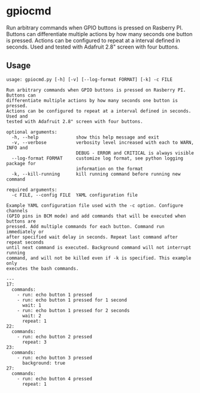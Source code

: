 # gpiocmd

Run arbitrary commands when GPIO buttons is pressed on Rasberry PI. Buttons can
differentiate multiple actions by how many seconds one button is pressed.
Actions can be configured to repeat at a interval defined in seconds. Used and
tested with Adafruit 2.8" screen with four buttons.

## Usage

```
usage: gpiocmd.py [-h] [-v] [--log-format FORMAT] [-k] -c FILE

Run arbitrary commands when GPIO buttons is pressed on Rasberry PI. Buttons can
differentiate multiple actions by how many seconds one button is pressed.
Actions can be configured to repeat at a interval defined in seconds. Used and
tested with Adafruit 2.8" screen with four buttons.

optional arguments:
  -h, --help              show this help message and exit
  -v, --verbose           verbosity level increased with each to WARN, INFO and
                          DEBUG - ERROR and CRITICAL is always visible
  --log-format FORMAT     customize log format, see python logging package for
                          information on the format
  -k, --kill-running      kill running command before running new command

required arguments:
  -c FILE, --config FILE  YAML configuration file

Example YAML configuration file used with the -c option. Configure channels
(GPIO pins in BCM mode) and add commands that will be executed when buttons are
pressed. Add multiple commands for each button. Command run immediately or
after specified wait delay in seconds. Repeat last command after repeat seconds
until next command is executed. Background command will not interrupt running
command, and will not be killed even if -k is specified. This example only
executes the bash commands.

---
17:
  commands:
    - run: echo button 1 pressed
    - run: echo button 1 pressed for 1 second
      wait: 1
    - run: echo button 1 pressed for 2 seconds
      wait: 2
      repeat: 1
22:
  commands:
    - run: echo button 2 pressed
      repeat: 3
23:
  commands:
    - run: echo button 3 pressed
      background: true
27:
  commands:
    - run: echo button 4 pressed
      repeat: 1
```

<!---
# vim: set spell spelllang=en:
-->
